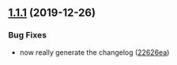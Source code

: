 ## [1.1.1](https://github.com/manuelbieh/semrel/compare/v1.1.0...v1.1.1) (2019-12-26)


### Bug Fixes

* now really generate the changelog ([22626ea](https://github.com/manuelbieh/semrel/commit/22626eaecbe650d3f59b9ac5ad3baaae2bbed0fb))
